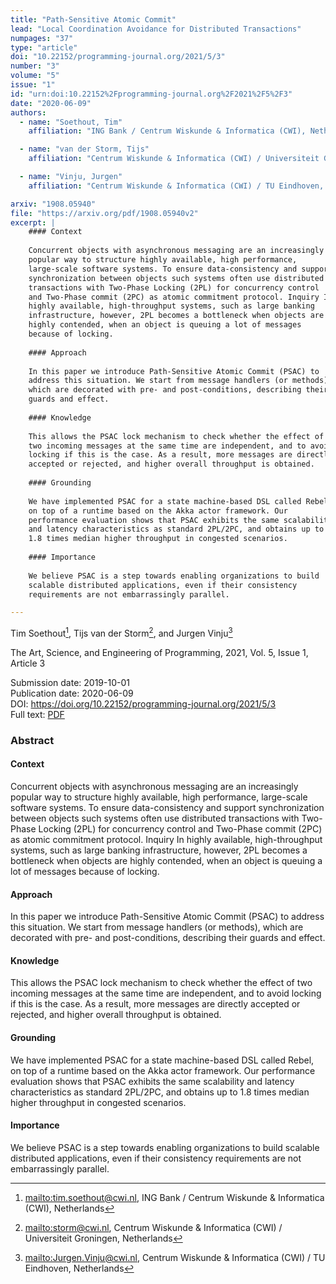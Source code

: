 ```yaml
---
title: "Path-Sensitive Atomic Commit"
lead: "Local Coordination Avoidance for Distributed Transactions"
numpages: "37"
type: "article"
doi: "10.22152/programming-journal.org/2021/5/3"
number: "3"
volume: "5"
issue: "1"
id: "urn:doi:10.22152%2Fprogramming-journal.org%2F2021%2F5%2F3"
date: "2020-06-09"
authors: 
  - name: "Soethout, Tim"
    affiliation: "ING Bank / Centrum Wiskunde & Informatica (CWI), Netherlands"

  - name: "van der Storm, Tijs"
    affiliation: "Centrum Wiskunde & Informatica (CWI) / Universiteit Groningen, Netherlands"

  - name: "Vinju, Jurgen"
    affiliation: "Centrum Wiskunde & Informatica (CWI) / TU Eindhoven, Netherlands"

arxiv: "1908.05940"
file: "https://arxiv.org/pdf/1908.05940v2"
excerpt: |
    #### Context
    
    Concurrent objects with asynchronous messaging are an increasingly
    popular way to structure highly available, high performance,
    large-scale software systems. To ensure data-consistency and support
    synchronization between objects such systems often use distributed
    transactions with Two-Phase Locking (2PL) for concurrency control
    and Two-Phase commit (2PC) as atomic commitment protocol. Inquiry In
    highly available, high-throughput systems, such as large banking
    infrastructure, however, 2PL becomes a bottleneck when objects are
    highly contended, when an object is queuing a lot of messages
    because of locking.
    
    #### Approach
    
    In this paper we introduce Path-Sensitive Atomic Commit (PSAC) to
    address this situation. We start from message handlers (or methods),
    which are decorated with pre- and post-conditions, describing their
    guards and effect.
    
    #### Knowledge
    
    This allows the PSAC lock mechanism to check whether the effect of
    two incoming messages at the same time are independent, and to avoid
    locking if this is the case. As a result, more messages are directly
    accepted or rejected, and higher overall throughput is obtained.
    
    #### Grounding
    
    We have implemented PSAC for a state machine-based DSL called Rebel,
    on top of a runtime based on the Akka actor framework. Our
    performance evaluation shows that PSAC exhibits the same scalability
    and latency characteristics as standard 2PL/2PC, and obtains up to
    1.8 times median higher throughput in congested scenarios.
    
    #### Importance
    
    We believe PSAC is a step towards enabling organizations to build
    scalable distributed applications, even if their consistency
    requirements are not embarrassingly parallel.

---
```

Tim Soethout[^1], Tijs van der Storm[^2], and Jurgen Vinju[^3]

The Art, Science, and Engineering of Programming, 2021, Vol. 5, Issue 1, Article 3

Submission date: 2019-10-01  
Publication date: 2020-06-09  
DOI: <https://doi.org/10.22152/programming-journal.org/2021/5/3>  
Full text: [PDF](https://arxiv.org/pdf/1908.05940v2)  


### Abstract

#### Context

Concurrent objects with asynchronous messaging are an increasingly
popular way to structure highly available, high performance,
large-scale software systems. To ensure data-consistency and support
synchronization between objects such systems often use distributed
transactions with Two-Phase Locking (2PL) for concurrency control
and Two-Phase commit (2PC) as atomic commitment protocol. Inquiry In
highly available, high-throughput systems, such as large banking
infrastructure, however, 2PL becomes a bottleneck when objects are
highly contended, when an object is queuing a lot of messages
because of locking.

#### Approach

In this paper we introduce Path-Sensitive Atomic Commit (PSAC) to
address this situation. We start from message handlers (or methods),
which are decorated with pre- and post-conditions, describing their
guards and effect.

#### Knowledge

This allows the PSAC lock mechanism to check whether the effect of
two incoming messages at the same time are independent, and to avoid
locking if this is the case. As a result, more messages are directly
accepted or rejected, and higher overall throughput is obtained.

#### Grounding

We have implemented PSAC for a state machine-based DSL called Rebel,
on top of a runtime based on the Akka actor framework. Our
performance evaluation shows that PSAC exhibits the same scalability
and latency characteristics as standard 2PL/2PC, and obtains up to
1.8 times median higher throughput in congested scenarios.

#### Importance

We believe PSAC is a step towards enabling organizations to build
scalable distributed applications, even if their consistency
requirements are not embarrassingly parallel.



[^1]: <mailto:tim.soethout@cwi.nl>, ING Bank / Centrum Wiskunde & Informatica (CWI), Netherlands

[^2]: <mailto:storm@cwi.nl>, Centrum Wiskunde & Informatica (CWI) / Universiteit Groningen, Netherlands

[^3]: <mailto:Jurgen.Vinju@cwi.nl>, Centrum Wiskunde & Informatica (CWI) / TU Eindhoven, Netherlands


